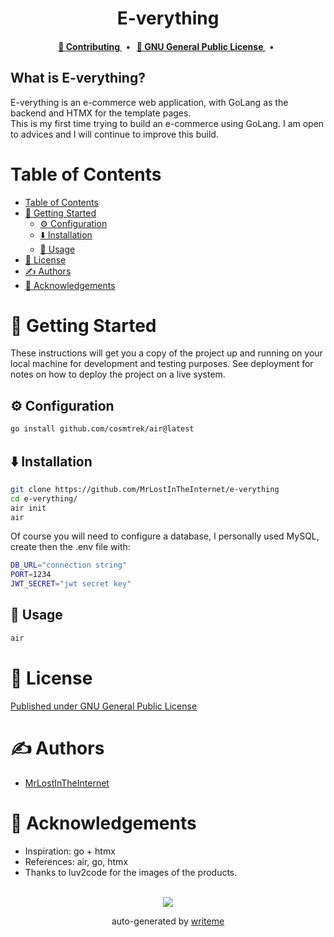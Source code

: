 <div align="center">
<p align="center">
    <h1 align="center">
        E-verything
    </h1>
    <p align="center"></p>
</p>

<p align="center">
    
</p>


<div align="center">
    <h4>
        <a href="/CONTRIBUTING.md">
            👥 Contributing
        </a>
        <span>&nbsp;&nbsp;•&nbsp;&nbsp;</span>
        <a href="LICENSE">
            🤝 GNU General Public License
        </a>
        <span>&nbsp;&nbsp;•&nbsp;&nbsp;</span>
    </h4>
</div>
</div>

## What is E-verything?
E-verything is an e-commerce web application, with GoLang as the backend and HTMX for the template pages.<br/>
This is my first time trying to build an e-commerce using GoLang. I am open to advices and I will continue to improve this build.<br/>
# Table of Contents
- [Table of Contents](#table-of-contents)
- [🏁 Getting Started ](#getting-started)
  - [⚙️ Configuration ](#configuration)
  - [⬇️ Installation ](#️installation)
  - [🎈 Usage ](#usage)
- [📄 License](#license)
- [✍️ Authors ](#️authors)
- [🎉 Acknowledgements ](#acknowledgements)
# 🏁 Getting Started <a name = "getting-started"></a>

These instructions will get you a copy of the project up and running on your local machine for development and testing purposes. See deployment for notes on how to deploy the project on a live system.

## ⚙️ Configuration <a name="configuration"></a>
```bash
go install github.com/cosmtrek/air@latest
```



## ⬇️ Installation <a name="installation"></a>
```bash
git clone https://github.com/MrLostInTheInternet/e-verything
cd e-verything/
air init
air
```
Of course you will need to configure a database, I personally used MySQL,<br/>
create then the .env file with:
```bash
DB_URL="connection string"
PORT=1234
JWT_SECRET="jwt secret key"
```

## 🎈 Usage <a name="usage"></a>
```bash
air
```

# 📄 License <a name="license"></a>
<a href="https://github.com/MrLostInTheInternet/e-verything/blob/master/LICENSE" target="_blank">
    Published under GNU General Public License
</a>

# ✍️ Authors <a name="authors"></a>
- [MrLostInTheInternet](https://github.com/MrLostInTheInternet)


# 🎉 Acknowledgements <a name = "acknowledgement"></a>
- Inspiration: go + htmx
- References: air, go, htmx
- Thanks to luv2code for the images of the products.

<p align="center">
<br>
<a href="https://github.com/MrLostInTheInternet/First Aid Mountain/graphs/contributors">
  <img src="https://contrib.rocks/image?repo=MrLostInTheInternet/e-verything" />
</a>

<p align="center">
auto-generated by <a href="https://github.com/writeme-project/writeme">writeme</a>
</p>
